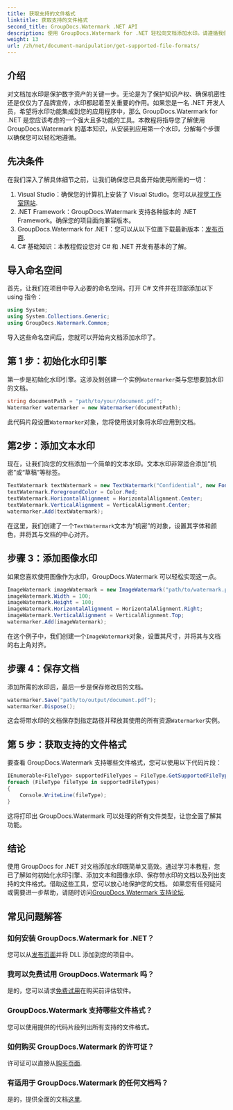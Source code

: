 ```yaml
---
title: 获取支持的文件格式
linktitle: 获取支持的文件格式
second_title: GroupDocs.Watermark .NET API
description: 使用 GroupDocs.Watermark for .NET 轻松向文档添加水印。请遵循我们全面的分步指南来保护您的数字资产。
weight: 13
url: /zh/net/document-manipulation/get-supported-file-formats/
---
```

## 介绍
对文档加水印是保护数字资产的关键一步。无论是为了保护知识产权、确保机密性还是仅仅为了品牌宣传，水印都起着至关重要的作用。如果您是一名 .NET 开发人员，希望将水印功能集成到您的应用程序中，那么 GroupDocs.Watermark for .NET 是您应该考虑的一个强大且多功能的工具。本教程将指导您了解使用 GroupDocs.Watermark 的基本知识，从安装到应用第一个水印，分解每个步骤以确保您可以轻松地遵循。
## 先决条件
在我们深入了解具体细节之前，让我们确保您已具备开始使用所需的一切：
1.  Visual Studio：确保您的计算机上安装了 Visual Studio。您可以从[视觉工作室网站](https://visualstudio.microsoft.com/).
2. .NET Framework：GroupDocs.Watermark 支持各种版本的 .NET Framework。确保您的项目面向兼容版本。
3. GroupDocs.Watermark for .NET：您可以从以下位置下载最新版本：[发布页面](https://releases.groupdocs.com/Watermark/net/).
4. C# 基础知识：本教程假设您对 C# 和 .NET 开发有基本的了解。
## 导入命名空间
首先，让我们在项目中导入必要的命名空间。打开 C# 文件并在顶部添加以下 using 指令：
```csharp
using System;
using System.Collections.Generic;
using GroupDocs.Watermark.Common;
```
导入这些命名空间后，您就可以开始向文档添加水印了。

## 第 1 步：初始化水印引擎
第一步是初始化水印引擎。这涉及到创建一个实例`Watermarker`类与您想要加水印的文档。
```csharp
string documentPath = "path/to/your/document.pdf";
Watermarker watermarker = new Watermarker(documentPath);
```
此代码片段设置`Watermarker`对象，您将使用该对象将水印应用到文档。
## 第2步：添加文本水印
现在，让我们向您的文档添加一个简单的文本水印。文本水印非常适合添加“机密”或“草稿”等标签。
```csharp
TextWatermark textWatermark = new TextWatermark("Confidential", new Font("Arial", 36));
textWatermark.ForegroundColor = Color.Red;
textWatermark.HorizontalAlignment = HorizontalAlignment.Center;
textWatermark.VerticalAlignment = VerticalAlignment.Center;
watermarker.Add(textWatermark);
```
在这里，我们创建了一个`TextWatermark`文本为“机密”的对象，设置其字体和颜色，并将其与文档的中心对齐。
## 步骤 3：添加图像水印
如果您喜欢使用图像作为水印，GroupDocs.Watermark 可以轻松实现这一点。
```csharp
ImageWatermark imageWatermark = new ImageWatermark("path/to/watermark.png");
imageWatermark.Width = 100;
imageWatermark.Height = 100;
imageWatermark.HorizontalAlignment = HorizontalAlignment.Right;
imageWatermark.VerticalAlignment = VerticalAlignment.Top;
watermarker.Add(imageWatermark);
```
在这个例子中，我们创建一个`ImageWatermark`对象，设置其尺寸，并将其与文档的右上角对齐。
## 步骤 4：保存文档
添加所需的水印后，最后一步是保存修改后的文档。
```csharp
watermarker.Save("path/to/output/document.pdf");
watermarker.Dispose();
```
这会将带水印的文档保存到指定路径并释放其使用的所有资源`Watermarker`实例。
## 第 5 步：获取支持的文件格式
要查看 GroupDocs.Watermark 支持哪些文件格式，您可以使用以下代码片段：
```csharp
IEnumerable<FileType> supportedFileTypes = FileType.GetSupportedFileTypes();
foreach (FileType fileType in supportedFileTypes)
{
    Console.WriteLine(fileType);
}
```
这将打印出 GroupDocs.Watermark 可以处理的所有文件类型，让您全面了解其功能。
## 结论
使用 GroupDocs for .NET 对文档添加水印既简单又高效。通过学习本教程，您已了解如何初始化水印引擎、添加文本和图像水印、保存带水印的文档以及列出支持的文件格式。借助这些工具，您可以放心地保护您的文档。
如果您有任何疑问或需要进一步帮助，请随时访问[GroupDocs.Watermark 支持论坛](https://forum.groupdocs.com/c/watermark/19).
## 常见问题解答
### 如何安装 GroupDocs.Watermark for .NET？
您可以从[发布页面](https://releases.groupdocs.com/Watermark/net/)并将 DLL 添加到您的项目中。
### 我可以免费试用 GroupDocs.Watermark 吗？
是的，您可以请求[免费试用](https://releases.groupdocs.com/)在购买前评估软件。
### GroupDocs.Watermark 支持哪些文件格式？
您可以使用提供的代码片段列出所有支持的文件格式。
### 如何购买 GroupDocs.Watermark 的许可证？
许可证可以直接从[购买页面](https://purchase.groupdocs.com/buy).
### 有适用于 GroupDocs.Watermark 的任何文档吗？
是的，提供全面的文档[这里](https://tutorials.groupdocs.com/Watermark/net/).